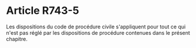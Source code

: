 # Article R743-5

Les dispositions du    code de procédure civile s'appliquent pour tout ce qui n'est pas réglé par les dispositions de procédure contenues dans le présent chapitre.
